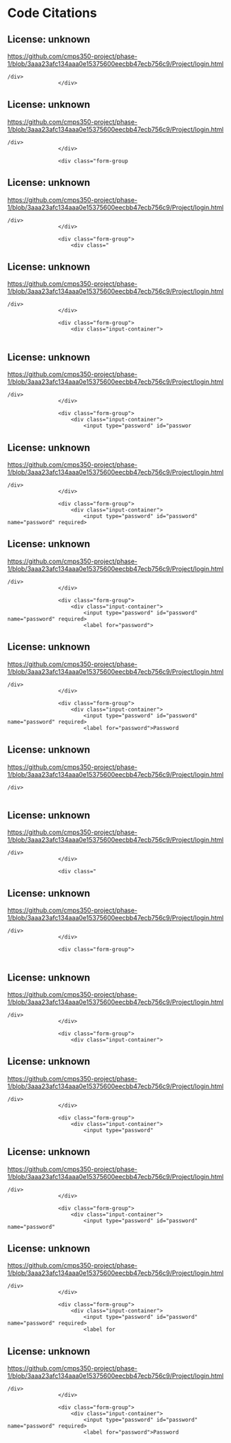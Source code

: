 # Code Citations

## License: unknown
https://github.com/cmps350-project/phase-1/blob/3aaa23afc134aaa0e15375600eecbb47ecb756c9/Project/login.html

```
/div>
                </div>
```


## License: unknown
https://github.com/cmps350-project/phase-1/blob/3aaa23afc134aaa0e15375600eecbb47ecb756c9/Project/login.html

```
/div>
                </div>

                <div class="form-group
```


## License: unknown
https://github.com/cmps350-project/phase-1/blob/3aaa23afc134aaa0e15375600eecbb47ecb756c9/Project/login.html

```
/div>
                </div>

                <div class="form-group">
                    <div class="
```


## License: unknown
https://github.com/cmps350-project/phase-1/blob/3aaa23afc134aaa0e15375600eecbb47ecb756c9/Project/login.html

```
/div>
                </div>

                <div class="form-group">
                    <div class="input-container">
                        
```


## License: unknown
https://github.com/cmps350-project/phase-1/blob/3aaa23afc134aaa0e15375600eecbb47ecb756c9/Project/login.html

```
/div>
                </div>

                <div class="form-group">
                    <div class="input-container">
                        <input type="password" id="passwor
```


## License: unknown
https://github.com/cmps350-project/phase-1/blob/3aaa23afc134aaa0e15375600eecbb47ecb756c9/Project/login.html

```
/div>
                </div>

                <div class="form-group">
                    <div class="input-container">
                        <input type="password" id="password" name="password" required>
```


## License: unknown
https://github.com/cmps350-project/phase-1/blob/3aaa23afc134aaa0e15375600eecbb47ecb756c9/Project/login.html

```
/div>
                </div>

                <div class="form-group">
                    <div class="input-container">
                        <input type="password" id="password" name="password" required>
                        <label for="password">
```


## License: unknown
https://github.com/cmps350-project/phase-1/blob/3aaa23afc134aaa0e15375600eecbb47ecb756c9/Project/login.html

```
/div>
                </div>

                <div class="form-group">
                    <div class="input-container">
                        <input type="password" id="password" name="password" required>
                        <label for="password">Password
```


## License: unknown
https://github.com/cmps350-project/phase-1/blob/3aaa23afc134aaa0e15375600eecbb47ecb756c9/Project/login.html

```
/div>
                
```


## License: unknown
https://github.com/cmps350-project/phase-1/blob/3aaa23afc134aaa0e15375600eecbb47ecb756c9/Project/login.html

```
/div>
                </div>

                <div class="
```


## License: unknown
https://github.com/cmps350-project/phase-1/blob/3aaa23afc134aaa0e15375600eecbb47ecb756c9/Project/login.html

```
/div>
                </div>

                <div class="form-group">
                    
```


## License: unknown
https://github.com/cmps350-project/phase-1/blob/3aaa23afc134aaa0e15375600eecbb47ecb756c9/Project/login.html

```
/div>
                </div>

                <div class="form-group">
                    <div class="input-container">
```


## License: unknown
https://github.com/cmps350-project/phase-1/blob/3aaa23afc134aaa0e15375600eecbb47ecb756c9/Project/login.html

```
/div>
                </div>

                <div class="form-group">
                    <div class="input-container">
                        <input type="password"
```


## License: unknown
https://github.com/cmps350-project/phase-1/blob/3aaa23afc134aaa0e15375600eecbb47ecb756c9/Project/login.html

```
/div>
                </div>

                <div class="form-group">
                    <div class="input-container">
                        <input type="password" id="password" name="password"
```


## License: unknown
https://github.com/cmps350-project/phase-1/blob/3aaa23afc134aaa0e15375600eecbb47ecb756c9/Project/login.html

```
/div>
                </div>

                <div class="form-group">
                    <div class="input-container">
                        <input type="password" id="password" name="password" required>
                        <label for
```


## License: unknown
https://github.com/cmps350-project/phase-1/blob/3aaa23afc134aaa0e15375600eecbb47ecb756c9/Project/login.html

```
/div>
                </div>

                <div class="form-group">
                    <div class="input-container">
                        <input type="password" id="password" name="password" required>
                        <label for="password">Password
```

